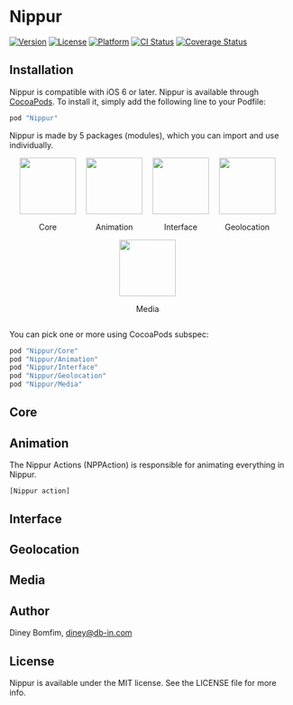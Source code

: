 # Nippur

[![Version](https://img.shields.io/cocoapods/v/Nippur.svg?style=flat)](http://cocoapods.org/pods/Nippur)
[![License](https://img.shields.io/cocoapods/l/Nippur.svg?style=flat)](http://cocoapods.org/pods/Nippur)
[![Platform](https://img.shields.io/cocoapods/p/Nippur.svg?style=flat)](http://cocoapods.org/pods/Nippur)
[![CI Status](https://img.shields.io/travis/dineybomfim/Nippur.svg?style=flat)](https://travis-ci.org/dineybomfim/Nippur)
[![Coverage Status](https://img.shields.io/coveralls/dineybomfim/Nippur.svg?style=flat)](https://coveralls.io/r/dineybomfim/Nippur)

## Installation

Nippur is compatible with iOS 6 or later.
Nippur is available through [CocoaPods](http://cocoapods.org/pods/Nippur). To install
it, simply add the following line to your Podfile:

```ruby
pod "Nippur"
```

Nippur is made by 5 packages (modules), which you can import and use individually.

<style>
ul.icons { cursor: default; list-style: none; padding-left: 0; text-align: center; }
ul.icons li { display: inline-block; padding: 0 1em 0 0; }
</style>
<ul class="icons">
<li><img src="http://db-in.com/nippur/images/logo_small.png" width="100" height="100"><p>Core</p></li>
<li><img src="http://db-in.com/nippur/images/logo_animation_small.png" width="100" height="100"><p>Animation</p></li>
<li><img src="http://db-in.com/nippur/images/logo_interface_small.png" width="100" height="100"><p>Interface</p></li>
<li><img src="http://db-in.com/nippur/images/logo_geolocation_small.png" width="100" height="100"><p>Geolocation</p></li>
<li><img src="http://db-in.com/nippur/images/logo_media_small.png" width="100" height="100"><p>Media</p></li>
</ul>

You can pick one or more using CocoaPods subspec:

```ruby
pod "Nippur/Core"
pod "Nippur/Animation"
pod "Nippur/Interface"
pod "Nippur/Geolocation"
pod "Nippur/Media"
```

## Core

## Animation

The Nippur Actions (NPPAction) is responsible for animating everything in Nippur.

```objc
[Nippur action]
```

## Interface

## Geolocation

## Media

## Author

Diney Bomfim, diney@db-in.com

## License

Nippur is available under the MIT license. See the LICENSE file for more info.
